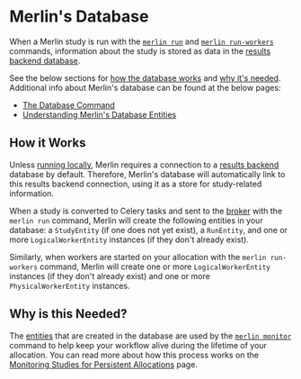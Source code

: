# Merlin's Database

When a Merlin study is run with the [`merlin run`](../command_line.md#run-merlin-run) and [`merlin run-workers`](../command_line.md#run-workers-merlin-run-workers) commands, information about the study is stored as data in the [results backend database](../configuration/index.md#what-is-a-results-backend).

See the below sections for [how the database works](#how-it-works) and [why it's needed](#why-is-this-needed). Additional info about Merlin's database can be found at the below pages:

- [The Database Command](./database_cmd.md)
- [Understanding Merlin's Database Entities](./entities.md)

## How it Works

Unless [running locally](../running_studies.md#local-runs), Merlin requires a connection to a [results backend](../configuration/index.md#what-is-a-results-backend) database by default. Therefore, Merlin's database will automatically link to this results backend connection, using it as a store for study-related information.

When a study is converted to Celery tasks and sent to the [broker](../configuration/index.md#what-is-a-broker) with the `merlin run` command, Merlin will create the following entities in your database: a `StudyEntity` (if one does not yet exist), a `RunEntity`, and one or more `LogicalWorkerEntity` instances (if they don't already exist).

Similarly, when workers are started on your allocation with the `merlin run-workers` command, Merlin will create one or more `LogicalWorkerEntity` instances (if they don't already exist) and one or more `PhysicalWorkerEntity` instances.

## Why is this Needed?

The [entities](./entities.md) that are created in the database are used by the [`merlin monitor`](../../command_line.md#monitor-merlin-monitor) command to help keep your workflow alive during the lifetime of your allocation. You can read more about how this process works on the [Monitoring Studies for Persistent Allocations](../monitor_for_allocation.md) page.
